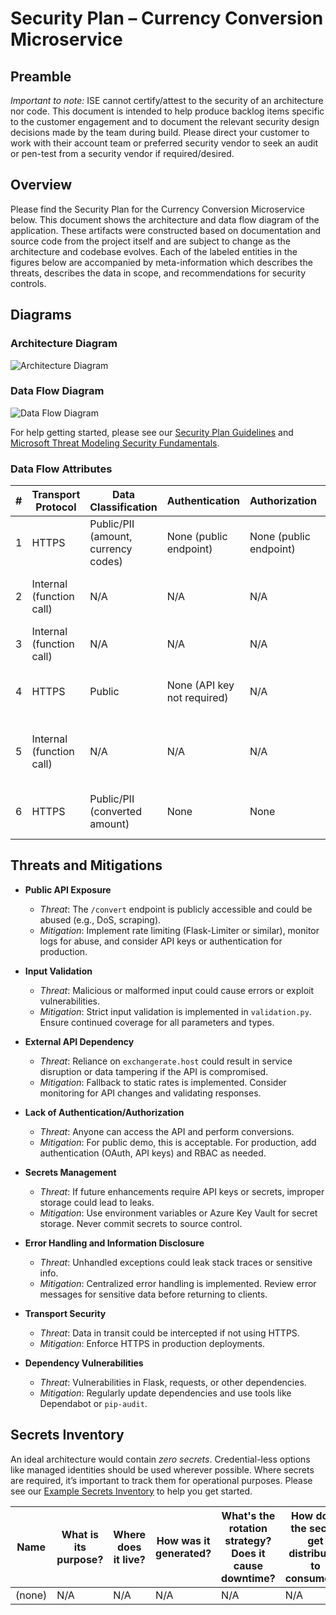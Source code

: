 # Security Plan – Currency Conversion Microservice

## Preamble

*Important to note:* ISE cannot certify/attest to the security of an architecture nor code. This document is intended to help produce backlog items specific to the customer engagement and to document the relevant security design decisions made by the team during build. Please direct your customer to work with their account team or preferred security vendor to seek an audit or pen-test from a security vendor if required/desired.

## Overview

Please find the Security Plan for the Currency Conversion Microservice below. This document shows the architecture and data flow diagram of the application. These artifacts were constructed based on documentation and source code from the project itself and are subject to change as the architecture and codebase evolves. Each of the labeled entities in the figures below are accompanied by meta-information which describes the threats, describes the data in scope, and recommendations for security controls.

## Diagrams

### Architecture Diagram

![Architecture Diagram](diagrams/architecture.png)

### Data Flow Diagram

![Data Flow Diagram](diagrams/data-flow.png)

For help getting started, please see our [Security Plan Guidelines](https://aka.ms/ISESecurityPlanInstructions) and [Microsoft Threat Modeling Security Fundamentals](https://learn.microsoft.com/en-us/training/paths/tm-threat-modeling-fundamentals/).

### Data Flow Attributes
  
| # | Transport Protocol | Data Classification | Authentication | Authorization | Notes|
|---|--------------------|---------------------|----------------|---------------|------|
| 1 | HTTPS | Public/PII (amount, currency codes) | None (public endpoint) | None (public endpoint) | Client to API: REST request for conversion |
| 2 | Internal (function call) | N/A | N/A | N/A | API to Validation: parameter validation |
| 3 | Internal (function call) | N/A | N/A | N/A | API to Exchange: fetch rate |
| 4 | HTTPS | Public | None (API key not required) | N/A | Exchange to External API: fetch rate |
| 5 | Internal (function call) | N/A | N/A | N/A | Exchange to Fallback: use static rates |
| 6 | HTTPS | Public/PII (converted amount) | None | None | API to Client: JSON response |

## Threats and Mitigations

- **Public API Exposure**
  - *Threat*: The `/convert` endpoint is publicly accessible and could be abused (e.g., DoS, scraping).
  - *Mitigation*: Implement rate limiting (Flask-Limiter or similar), monitor logs for abuse, and consider API keys or authentication for production.

- **Input Validation**
  - *Threat*: Malicious or malformed input could cause errors or exploit vulnerabilities.
  - *Mitigation*: Strict input validation is implemented in `validation.py`. Ensure continued coverage for all parameters and types.

- **External API Dependency**
  - *Threat*: Reliance on `exchangerate.host` could result in service disruption or data tampering if the API is compromised.
  - *Mitigation*: Fallback to static rates is implemented. Consider monitoring for API changes and validating responses.

- **Lack of Authentication/Authorization**
  - *Threat*: Anyone can access the API and perform conversions.
  - *Mitigation*: For public demo, this is acceptable. For production, add authentication (OAuth, API keys) and RBAC as needed.

- **Secrets Management**
  - *Threat*: If future enhancements require API keys or secrets, improper storage could lead to leaks.
  - *Mitigation*: Use environment variables or Azure Key Vault for secret storage. Never commit secrets to source control.

- **Error Handling and Information Disclosure**
  - *Threat*: Unhandled exceptions could leak stack traces or sensitive info.
  - *Mitigation*: Centralized error handling is implemented. Review error messages for sensitive data before returning to clients.

- **Transport Security**
  - *Threat*: Data in transit could be intercepted if not using HTTPS.
  - *Mitigation*: Enforce HTTPS in production deployments.

- **Dependency Vulnerabilities**
  - *Threat*: Vulnerabilities in Flask, requests, or other dependencies.
  - *Mitigation*: Regularly update dependencies and use tools like Dependabot or `pip-audit`.

## Secrets Inventory

An ideal architecture would contain *zero secrets*. Credential-less options like managed identities should be used wherever possible. Where secrets are required, it’s important to track them for operational purposes. Please see our [Example Secrets Inventory](https://eng.ms/docs/microsoft-customer-partner-solutions-mcaps/industry-and-partner-sales/industry-solutions-engineering-ise/industry-solutions-engineering-ise/centraloperations/security/securityplanguidelines#example-secrets-inventory) to help you get started.

| Name | What is its purpose? | Where does it live? | How was it generated? | What's the rotation strategy? Does it cause downtime? | How does the secret get distributed to consumers? | What’s the secret’s lifespan? |
| ---- | ----------- | ------------------- | --------------------- | ----------------------------------------------------- | ------------------------------------------------- | ----------------------------- |
| (none) | N/A | N/A | N/A | N/A | N/A | N/A |

<!--
TODO: Review this file during PRs for architectural or security-affecting changes.
TODO: Sync diagram or inventory changes with customer conversations.
TODO: If secrets are added in the future, update the inventory table above.
-->
